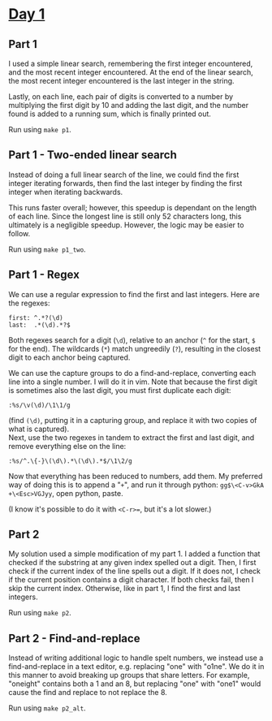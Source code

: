 # [Day 1](https://adventofcode.com/2023/day/1)

## Part 1

I used a simple linear search, remembering the first integer encountered, and the
most recent integer encountered. At the end of the linear search, the most recent
integer encountered is the last integer in the string.

Lastly, on each line, each pair of digits is converted to a number by multiplying
the first digit by 10 and adding the last digit, and the number found is added to
a running sum, which is finally printed out.

Run using `make p1`.

## Part 1 - Two-ended linear search

Instead of doing a full linear search of the line, we could find the first
integer iterating forwards, then find the last integer by finding the first
integer when iterating backwards.

This runs faster overall; however, this speedup is dependant on the length of each
line. Since the longest line is still only 52 characters long, this ultimately is
a negligible speedup. However, the logic may be easier to follow.

Run using `make p1_two`.

## Part 1 - Regex

We can use a regular expression to find the first and last integers. Here are
the regexes:

    first: ^.*?(\d)
    last:  .*(\d).*?$

Both regexes search for a digit (`\d`), relative to an anchor (`^` for the start,
`$` for the end). The wildcards (`*`) match ungreedily (`?`), resulting in the closest
digit to each anchor being captured.

We can use the capture groups to do a find-and-replace, converting each line into
a single number. I will do it in vim. Note that because the first digit is sometimes
also the last digit, you must first duplicate each digit:

    :%s/\v(\d)/\1\1/g

(find `(\d)`, putting it in a capturing group, and replace it with two copies of
what is captured).  
Next, use the two regexes in tandem to extract the first and last digit, and
remove everything else on the line:

    :%s/^.\{-}\(\d\).*\(\d\).*$/\1\2/g

Now that everything has been reduced to numbers, add them. My preferred way of doing
this is to append a "`+`", and run it through python:
`gg$\<C-v>GkA +\<Esc>VGJyy`, open python, paste.

(I know it's possible to do it with `<C-r>=`, but it's a lot slower.)

## Part 2

My solution used a simple modification of my part 1. I added a function that
checked if the substring at any given index spelled out a digit. Then, I first
check if the current index of the line spells out a digit. If it does not, I check
if the current position contains a digit character. If both checks fail, then I
skip the current index. Otherwise, like in part 1, I find the first and last integers.

Run using `make p2`.

## Part 2 - Find-and-replace

Instead of writing additional logic to handle spelt numbers, we instead use a
find-and-replace in a text editor, e.g. replacing "one" with "o1ne". We do it
in this manner to avoid breaking up groups that share letters. For example,
"oneight" contains both a 1 and an 8, but replacing "one" with "one1" would cause
the find and replace to not replace the 8.

Run using `make p2_alt`.
